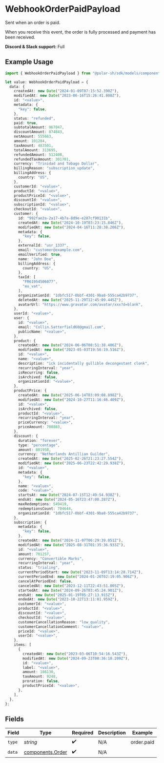 # WebhookOrderPaidPayload

Sent when an order is paid.

When you receive this event, the order is fully processed and payment has been received.

**Discord & Slack support:** Full

## Example Usage

```typescript
import { WebhookOrderPaidPayload } from "@polar-sh/sdk/models/components/webhookorderpaidpayload.js";

let value: WebhookOrderPaidPayload = {
  data: {
    createdAt: new Date("2024-01-09T07:15:52.390Z"),
    modifiedAt: new Date("2023-06-16T15:26:41.808Z"),
    id: "<value>",
    metadata: {
      "key": false,
    },
    status: "refunded",
    paid: true,
    subtotalAmount: 967047,
    discountAmount: 874843,
    netAmount: 555663,
    amount: 101284,
    taxAmount: 483501,
    totalAmount: 313695,
    refundedAmount: 512408,
    refundedTaxAmount: 301701,
    currency: "Trinidad and Tobago Dollar",
    billingReason: "subscription_update",
    billingAddress: {
      country: "US",
    },
    customerId: "<value>",
    productId: "<value>",
    productPriceId: "<value>",
    discountId: "<value>",
    subscriptionId: "<value>",
    checkoutId: "<value>",
    customer: {
      id: "992fae2a-2a17-4b7a-8d9e-e287cf90131b",
      createdAt: new Date("2024-10-19T03:23:15.846Z"),
      modifiedAt: new Date("2024-04-16T11:28:38.206Z"),
      metadata: {
        "key": false,
      },
      externalId: "usr_1337",
      email: "customer@example.com",
      emailVerified: true,
      name: "John Doe",
      billingAddress: {
        country: "US",
      },
      taxId: [
        "FR61954506077",
        "eu_vat",
      ],
      organizationId: "1dbfc517-0bbf-4301-9ba8-555ca42b9737",
      deletedAt: new Date("2025-11-29T12:45:09.445Z"),
      avatarUrl: "https://www.gravatar.com/avatar/xxx?d=blank",
    },
    userId: "<value>",
    user: {
      id: "<value>",
      email: "Collin.Satterfield60@gmail.com",
      publicName: "<value>",
    },
    product: {
      createdAt: new Date("2024-06-06T08:51:38.406Z"),
      modifiedAt: new Date("2023-05-03T19:56:19.516Z"),
      id: "<value>",
      name: "<value>",
      description: "ick incidentally gullible decongestant clonk",
      recurringInterval: "year",
      isRecurring: false,
      isArchived: false,
      organizationId: "<value>",
    },
    productPrice: {
      createdAt: new Date("2025-06-14T03:09:08.898Z"),
      modifiedAt: new Date("2024-10-27T11:16:46.409Z"),
      id: "<value>",
      isArchived: false,
      productId: "<value>",
      recurringInterval: "year",
      priceCurrency: "<value>",
      priceAmount: 708883,
    },
    discount: {
      duration: "forever",
      type: "percentage",
      amount: 801958,
      currency: "Netherlands Antillian Guilder",
      createdAt: new Date("2025-02-26T21:23:27.554Z"),
      modifiedAt: new Date("2025-06-23T22:42:29.938Z"),
      id: "<value>",
      metadata: {
        "key": false,
      },
      name: "<value>",
      code: "<value>",
      startsAt: new Date("2024-07-15T12:49:54.938Z"),
      endsAt: new Date("2024-05-16T23:47:00.287Z"),
      maxRedemptions: 549419,
      redemptionsCount: 704644,
      organizationId: "1dbfc517-0bbf-4301-9ba8-555ca42b9737",
    },
    subscription: {
      metadata: {
        "key": false,
      },
      createdAt: new Date("2024-11-07T06:29:39.051Z"),
      modifiedAt: new Date("2025-08-31T01:35:36.933Z"),
      id: "<value>",
      amount: 701257,
      currency: "Convertible Marks",
      recurringInterval: "year",
      status: "trialing",
      currentPeriodStart: new Date("2023-11-09T13:14:28.714Z"),
      currentPeriodEnd: new Date("2024-01-26T02:19:05.906Z"),
      cancelAtPeriodEnd: false,
      canceledAt: new Date("2023-12-11T22:43:51.005Z"),
      startedAt: new Date("2024-09-26T03:45:24.901Z"),
      endsAt: new Date("2025-01-19T05:27:13.915Z"),
      endedAt: new Date("2023-10-22T13:11:01.959Z"),
      customerId: "<value>",
      productId: "<value>",
      discountId: "<value>",
      checkoutId: "<value>",
      customerCancellationReason: "low_quality",
      customerCancellationComment: "<value>",
      priceId: "<value>",
      userId: "<value>",
    },
    items: [
      {
        createdAt: new Date("2023-03-06T10:54:16.543Z"),
        modifiedAt: new Date("2024-09-23T00:36:10.209Z"),
        id: "<value>",
        label: "<value>",
        amount: 186130,
        taxAmount: 9248,
        proration: false,
        productPriceId: "<value>",
      },
    ],
  },
};
```

## Fields

| Field                                                | Type                                                 | Required                                             | Description                                          | Example                                              |
| ---------------------------------------------------- | ---------------------------------------------------- | ---------------------------------------------------- | ---------------------------------------------------- | ---------------------------------------------------- |
| `type`                                               | *string*                                             | :heavy_check_mark:                                   | N/A                                                  | order.paid                                           |
| `data`                                               | [components.Order](../../models/components/order.md) | :heavy_check_mark:                                   | N/A                                                  |                                                      |